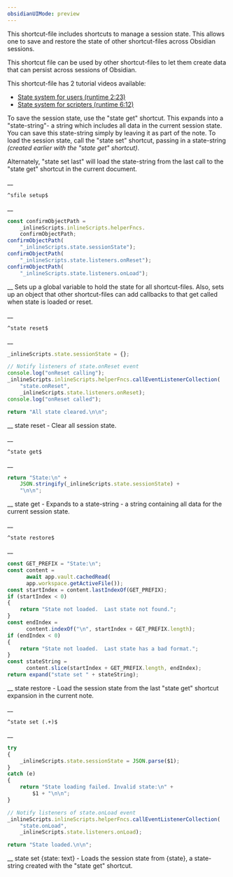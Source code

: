 ```yaml
---
obsidianUIMode: preview
---
```


This shortcut-file includes shortcuts to manage a session state.  This allows one to save and restore the state of other shortcut-files across Obsidian sessions.

This shortcut file can be used by other shortcut-files to let them create data that can persist across sessions of Obsidian.

This shortcut-file has 2 tutorial videos available:
- [State system for users (runtime 2:23)](https://www.youtube.com/watch?v=WHQuQm3RieY)
- [State system for scripters (runtime 6:12)](https://www.youtube.com/watch?v=K-6Xy3YLuh4)

To save the session state, use the "state get" shortcut.  This expands into a "state-string"- a string which includes all data in the current session state.  You can save this state-string simply by leaving it as part of the note.  To load the session state, call the "state set" shortcut, passing in a state-string _(created earlier with the "state get" shortcut)_.

Alternately, "state set last" will load the state-string from the last call to the "state get" shortcut in the current document.


__
```
^sfile setup$
```
__
```js
const confirmObjectPath =
	_inlineScripts.inlineScripts.helperFncs.
	confirmObjectPath;
confirmObjectPath(
	"_inlineScripts.state.sessionState");
confirmObjectPath(
	"_inlineScripts.state.listeners.onReset");
confirmObjectPath(
	"_inlineScripts.state.listeners.onLoad");
```
__
Sets up a global variable to hold the state for all shortcut-files.  Also, sets up an object that other shortcut-files can add callbacks to that get called when state is loaded or reset.


__
```
^state reset$
```
__
```js
_inlineScripts.state.sessionState = {};

// Notify listeners of state.onReset event
console.log("onReset calling");
_inlineScripts.inlineScripts.helperFncs.callEventListenerCollection(
	"state.onReset",
	_inlineScripts.state.listeners.onReset);
console.log("onReset called");

return "All state cleared.\n\n";
```
__
state reset - Clear all session state.


__
```
^state get$
```
__
```js
return "State:\n" +
	JSON.stringify(_inlineScripts.state.sessionState) +
	"\n\n";
```
__
state get - Expands to a state-string - a string containing all data for the current session state.


__
```
^state restore$
```
__
```js
const GET_PREFIX = "State:\n";
const content =
	  await app.vault.cachedRead(
	  app.workspace.getActiveFile());
const startIndex = content.lastIndexOf(GET_PREFIX);
if (startIndex < 0)
{
	return "State not loaded.  Last state not found.";
}
const endIndex =
	  content.indexOf("\n", startIndex + GET_PREFIX.length);
if (endIndex < 0)
{
	return "State not loaded.  Last state has a bad format.";
}
const stateString =
	  content.slice(startIndex + GET_PREFIX.length, endIndex);
return expand("state set " + stateString);
```
__
state restore - Load the session state from the last "state get" shortcut expansion in the current note.


__
```
^state set (.+)$
```
__
```js
try
{
	_inlineScripts.state.sessionState = JSON.parse($1);
}
catch (e)
{
	return "State loading failed. Invalid state:\n" +
		$1 + "\n\n";
}

// Notify listeners of state.onLoad event
_inlineScripts.inlineScripts.helperFncs.callEventListenerCollection(
	"state.onLoad",
	_inlineScripts.state.listeners.onLoad);

return "State loaded.\n\n";
```
__
state set {state: text} - Loads the session state from {state}, a state-string created with the "state get" shortcut.

